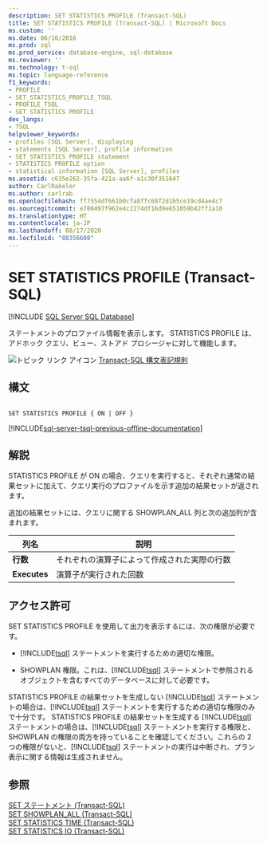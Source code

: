 ```yaml
---
description: SET STATISTICS PROFILE (Transact-SQL)
title: SET STATISTICS PROFILE (Transact-SQL) | Microsoft Docs
ms.custom: ''
ms.date: 06/10/2016
ms.prod: sql
ms.prod_service: database-engine, sql-database
ms.reviewer: ''
ms.technology: t-sql
ms.topic: language-reference
f1_keywords:
- PROFILE
- SET_STATISTICS_PROFILE_TSQL
- PROFILE_TSQL
- SET STATISTICS PROFILE
dev_langs:
- TSQL
helpviewer_keywords:
- profiles [SQL Server], displaying
- statements [SQL Server], profile information
- SET STATISTICS PROFILE statement
- STATISTICS PROFILE option
- statistical information [SQL Server], profiles
ms.assetid: c635e262-35fa-421a-aa6f-a1c30f351647
author: CarlRabeler
ms.author: carlrab
ms.openlocfilehash: ff7554df661b0cfa8ffc68f2d1b5ce19cd4ae4c7
ms.sourcegitcommit: e700497f962e4c2274df16d9e651059b42ff1a10
ms.translationtype: HT
ms.contentlocale: ja-JP
ms.lasthandoff: 08/17/2020
ms.locfileid: "88356608"
---
```

# <a name="set-statistics-profile-transact-sql"></a>SET STATISTICS PROFILE (Transact-SQL)
[!INCLUDE [SQL Server SQL Database](../../includes/applies-to-version/sql-asdb.md)]

  ステートメントのプロファイル情報を表示します。 STATISTICS PROFILE は、アドホック クエリ、ビュー、ストアド プロシージャに対して機能します。  
  
 ![トピック リンク アイコン](../../database-engine/configure-windows/media/topic-link.gif "トピック リンク アイコン") [Transact-SQL 構文表記規則](../../t-sql/language-elements/transact-sql-syntax-conventions-transact-sql.md)  
  
## <a name="syntax"></a>構文  
  
```syntaxsql
  
SET STATISTICS PROFILE { ON | OFF }  
```  
  
[!INCLUDE[sql-server-tsql-previous-offline-documentation](../../includes/sql-server-tsql-previous-offline-documentation.md)]

## <a name="remarks"></a>解説
 STATISTICS PROFILE が ON の場合、クエリを実行すると、それぞれ通常の結果セットに加えて、クエリ実行のプロファイルを示す追加の結果セットが返されます。  
  
 追加の結果セットには、クエリに関する SHOWPLAN_ALL 列と次の追加列が含まれます。  
  
|列名|説明|  
|-----------------|-----------------|  
|**行数**|それぞれの演算子によって作成された実際の行数|  
|**Executes**|演算子が実行された回数|  
  
## <a name="permissions"></a>アクセス許可  
 SET STATISTICS PROFILE を使用して出力を表示するには、次の権限が必要です。  
  
-   [!INCLUDE[tsql](../../includes/tsql-md.md)] ステートメントを実行するための適切な権限。  
  
-   SHOWPLAN 権限。これは、[!INCLUDE[tsql](../../includes/tsql-md.md)] ステートメントで参照されるオブジェクトを含むすべてのデータベースに対して必要です。  
  
 STATISTICS PROFILE の結果セットを生成しない [!INCLUDE[tsql](../../includes/tsql-md.md)] ステートメントの場合は、[!INCLUDE[tsql](../../includes/tsql-md.md)] ステートメントを実行するための適切な権限のみで十分です。 STATISTICS PROFILE の結果セットを生成する [!INCLUDE[tsql](../../includes/tsql-md.md)] ステートメントの場合は、[!INCLUDE[tsql](../../includes/tsql-md.md)] ステートメントを実行する権限と、SHOWPLAN の権限の両方を持っていることを確認してください。これらの 2 つの権限がないと、[!INCLUDE[tsql](../../includes/tsql-md.md)] ステートメントの実行は中断され、プラン表示に関する情報は生成されません。  
  
## <a name="see-also"></a>参照  
 [SET ステートメント &#40;Transact-SQL&#41;](../../t-sql/statements/set-statements-transact-sql.md)   
 [SET SHOWPLAN_ALL &#40;Transact-SQL&#41;](../../t-sql/statements/set-showplan-all-transact-sql.md)   
 [SET STATISTICS TIME &#40;Transact-SQL&#41;](../../t-sql/statements/set-statistics-time-transact-sql.md)   
 [SET STATISTICS IO &#40;Transact-SQL&#41;](../../t-sql/statements/set-statistics-io-transact-sql.md)  
  
  
